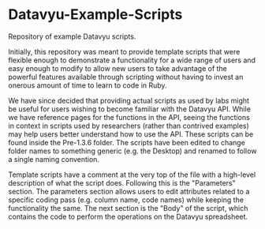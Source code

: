 Datavyu-Example-Scripts
=======================

Repository of example Datavyu scripts.

Initially, this repository was meant to provide template scripts that were
flexible enough to demonstrate a functionality for a wide range of users and
easy enough to modify to allow new users to take advantage of the powerful
features available through scripting without having to invest an onerous amount
of time to learn to code in Ruby.

We have since decided that providing actual scripts as used by labs might be
useful for users wishing to become familiar with the Datavyu API. While we have
reference pages for the functions in the API, seeing the functions in context
in scripts used by researchers (rather than contrived examples) may help
users better understand how to use the API. These scripts can be found inside
the Pre-1.3.6 folder. The scripts have been edited to change folder names to
something generic (e.g. the Desktop) and renamed to follow a single naming convention.

Template scripts have a comment at the very top of the file with a high-level
description of what the script does. Following this is the "Parameters" section.
The parameters section allows users to edit attributes related to a specific coding
pass (e.g. column name, code names) while keeping the functionality the same.
The next section is the "Body" of the script, which contains the code to perform
the operations on the Datavyu spreadsheet.
